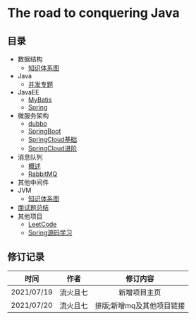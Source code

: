 #  The road to conquering Java   <!-- {docsify-ignore-all} -->

## 目录
* 数据结构
  - [知识体系图](https://www.processon.com/mindmap/609aa0125653bb1477477992)
* Java
  - [并发专题](java/concurrency.md)
* JavaEE
  - [MyBatis](javaee/mybatis.md)
  - [Spring](javaee/spring.md)
* 微服务架构
  - [dubbo](micro/dubbo/dubbo.md)
  - [SpringBoot](micro/springboot/spring-boot.md)
  - [SpringCloud基础](micro/springcloud/spring-cloud.md)
  - [SpringCloud进阶](micro/springcloud/spring-cloud-advanced.md)
* 消息队列
  - [概述](mq/mq.md)
  - [RabbitMQ](mq/rabbit-mq/rabbitmq.md)
* 其他中间件
* JVM 
  - [知识体系图](https://www.processon.com/mindmap/606de1026376893ece7b1d43)
* [面试题总结](https://www.processon.com/mindmap/6069d0781e08534321fa9017)
* 其他项目
  - [LeetCode](https://github.com/WiQin/LeeCode)
  - [Spring源码学习](https://github.com/WiQin/spring-framework/tree/5.2.x)

## 修订记录
|时间|作者|修订内容|
|------|------|:------:|
|2021/07/19|流火且七|新增项目主页|
|2021/07/20|流火且七|排版;新增mq及其他项目链接|
